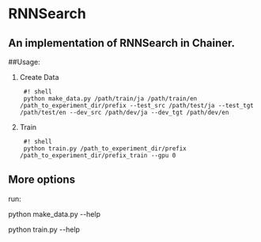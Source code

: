 # RNNSearch
## An implementation of RNNSearch in Chainer.

##Usage:

1. Create Data

        #! shell
        python make_data.py /path/train/ja /path/train/en /path_to_experiment_dir/prefix --test_src /path/test/ja --test_tgt /path/test/en --dev_src /path/dev/ja --dev_tgt /path/dev/en

1. Train

        #! shell
        python train.py /path_to_experiment_dir/prefix /path_to_experiment_dir/prefix_train --gpu 0

## More options

run:

python make_data.py --help

python train.py --help
